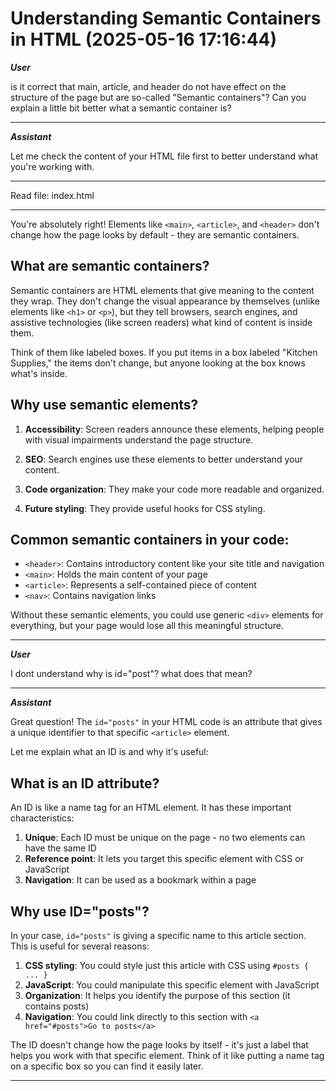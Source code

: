 <!-- Generated by SpecStory -->

# Understanding Semantic Containers in HTML (2025-05-16 17:16:44)

_**User**_

is it correct that main, article, and header do not have effect on the structure of the page but are so-called "Semantic containers"? Can you explain a little bit better what a semantic container is?

---

_**Assistant**_

Let me check the content of your HTML file first to better understand what you're working with.

---

Read file: index.html

---

You're absolutely right! Elements like `<main>`, `<article>`, and `<header>` don't change how the page looks by default - they are semantic containers.

## What are semantic containers?

Semantic containers are HTML elements that give meaning to the content they wrap. They don't change the visual appearance by themselves (unlike elements like `<h1>` or `<p>`), but they tell browsers, search engines, and assistive technologies (like screen readers) what kind of content is inside them.

Think of them like labeled boxes. If you put items in a box labeled "Kitchen Supplies," the items don't change, but anyone looking at the box knows what's inside.

## Why use semantic elements?

1. **Accessibility**: Screen readers announce these elements, helping people with visual impairments understand the page structure.

2. **SEO**: Search engines use these elements to better understand your content.

3. **Code organization**: They make your code more readable and organized.

4. **Future styling**: They provide useful hooks for CSS styling.

## Common semantic containers in your code:

- `<header>`: Contains introductory content like your site title and navigation
- `<main>`: Holds the main content of your page
- `<article>`: Represents a self-contained piece of content
- `<nav>`: Contains navigation links

Without these semantic elements, you could use generic `<div>` elements for everything, but your page would lose all this meaningful structure.

---

_**User**_

I dont understand why is id="post"? what does that mean?

---

_**Assistant**_

Great question! The `id="posts"` in your HTML code is an attribute that gives a unique identifier to that specific `<article>` element.

Let me explain what an ID is and why it's useful:

## What is an ID attribute?

An ID is like a name tag for an HTML element. It has these important characteristics:

1. **Unique**: Each ID must be unique on the page - no two elements can have the same ID
2. **Reference point**: It lets you target this specific element with CSS or JavaScript
3. **Navigation**: It can be used as a bookmark within a page

## Why use ID="posts"?

In your case, `id="posts"` is giving a specific name to this article section. This is useful for several reasons:

1. **CSS styling**: You could style just this article with CSS using `#posts { ... }`
2. **JavaScript**: You could manipulate this specific element with JavaScript
3. **Organization**: It helps you identify the purpose of this section (it contains posts)
4. **Navigation**: You could link directly to this section with `<a href="#posts">Go to posts</a>`

The ID doesn't change how the page looks by itself - it's just a label that helps you work with that specific element. Think of it like putting a name tag on a specific box so you can find it easily later.

---

